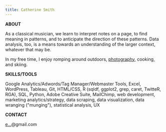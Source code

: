 ```yaml
---
title: Catherine Smith
---
```


**ABOUT**

As a classical musician, we learn to interpret notes on a page, to find meaning in patterns, and to anticipate the direction of these patterns. Data analysis, too, is a means towards an understanding of the larger context, whatever that may be. 

In my free time, I enjoy romping around outdoors, <a class="ga-event" data-ga-category="photograhy" href="https://vsco.co/eastandwestwind/" target="_blank">photography</a>, cooking, and skiing.



**SKILLS/TOOLS**

Google Analytics/Adwords/Tag Manager/Webmaster Tools, Excel, WordPress, Tableau, Git, HTML/CSS, R (sqldf, ggplot2, grep, caret, TwitteR, RGA), SQL, Python, Adobe Creative Suite, MailChimp, web development, marketing analytics/strategy, data scraping, data visualization, data wranging ("munging"), statistical analysis, UX 


**CONTACT**

<a class="ga-event" data-ga-category="contact" href="http://www.google.com/recaptcha/mailhide/d?k=014VTpFHQo_w-bJjM2PEvGXQ==&amp;c=orkebmV_uIKgojNQ-aOyU1QpPEKKXiYjHikoykQFJo4=" onclick="window.open('http://www.google.com/recaptcha/mailhide/d?k\075014VTpFHQo_w-bJjM2PEvGXQ\75\75\46c\75orkebmV_uIKgojNQ-aOyU1QpPEKKXiYjHikoykQFJo4\075', '', 'toolbar=0,scrollbars=0,location=0,statusbar=0,menubar=0,resizable=0,width=500,height=300'); return false;" title="Reveal this e-mail address">e...</a>@gmail.com